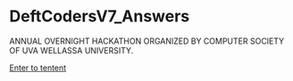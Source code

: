 # DeftCodersV7_Answers

ANNUAL OVERNIGHT HACKATHON ORGANIZED BY COMPUTER SOCIETY OF UVA WELLASSA UNIVERSITY.

[Enter to tentent](https://www.hackerrank.com/contests/deftcodersv7)
